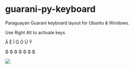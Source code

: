 # guarani-py-keyboard
Paraguayan Guarani keyboard layout for Ubuntu & Windows.

Use Right Alt to activate keys

<p>Ã Ẽ Ĩ Ḡ Õ Ũ Ỹ</p> 
<p>₲ ₲ ₲ ₲ ₲ ₲ ₲</p>


<img src="https://raw.githubusercontent.com/giovannicaligaris/guarani-py-keyboard/master/key.png">
